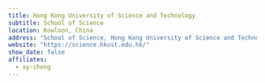```yaml
---
title: Hong Kong University of Science and Technology
subtitle: School of Science
location: Kowloon, China
address: "School of Science, Hong Kong University of Science and Technology Room 6515, 6/F, Lifts 25/26 Clear Water Bay Kowloon Hong Kong S.A.R., China"
website: "https://science.hkust.edu.hk/"
show_date: false
affiliates:
  - sy-cheng
---
```

